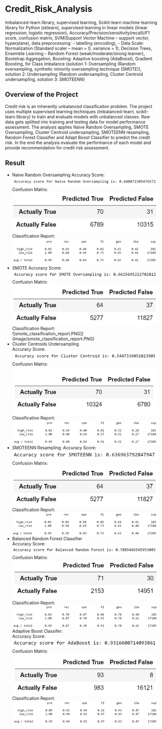 # Credit_Risk_Analysis
Imbalanced-learn library, supervised learning, Scikit-learn machine learning library for Python (sklearn), supervised learning in linear models (linear regression; logistic regression), Accuracy/Precision/sensitivity(recall)/F1 score, confusion matrix, SVM(Support Vector Machine – support vector, hyperplane), data preprocessing: - labelling (encoding),  - Data Scale: Normalization (Standard scaler – mean = 0, variance = 1), Decision Trees, Ensemble Learning – Random Forest (weak/moderate/strong learner), Bootstrap Aggregation, Boosting: Adaptive boosting (AdaBoost), Gradient Boosting, for Class imbalance (solution 1: Oversampling (Random oversampling, synthetic minority oversampling technique (SMOTE)), solution 2: Undersampling (Random undersampling, Cluster Centroid undersampling, solution 3: SMOTEENN)

## Overview of the Project
Credit risk is an inherently unbalanced classificaiton problem. The project uses multiple supervised learning techniques (imbalanced-learn, scikit-learn library) to train and evaluate models with unbalanced classes. Raw data gets splitted into training and testing data for model performance assessment. The analysis applies Naive Random Oversampling, SMOTE Oversampling, Cluster Centroid undersampling, SMOTEENN resampling, Random Forest Classifier and Adapt Boost Classifier to predict the credit risk. In the end the analysis evaluate the performance of each model and provide recommendation for credit risk assessment.

## Result
- Naive Random Oversampling
Accuracy Score:  
![naive_random_oversampling_acc.PNG](image/naive_random_oversampling_acc.PNG)  
Confusion Matrix:  
![naive_random_oversampling_cm.PNG](image/naive_random_oversampling_cm.PNG)  
Classification Report:
![naive_random_oversampling_classification_report.PNG](image/naive_random_oversampling_classification_report.PNG)  
- SMOTE
Accuracy Score:  
![smote_acc.PNG](image/smote_acc.PNG)  
Confusion Matrix:  
![smote_cm.PNG](image/smote_cm.PNG)  
Classification Report:  
![smote_classification_report.PNG]](image/smote_classification_report.PNG)  
- Cluster Centroids Undersampling  
Accuracy Score:  
![ccr_acc.PNG](image/ccr_acc.PNG)  
Confusion Matrix:  
![ccr_cm.PNG](image/ccr_cm.PNG)  
Classification Report:  
![ccr_classification_report.PNG](image/ccr_classification_report.PNG)  
- SMOTEENN Resampling:
Accuracy Score:  
![smoteenn_acc.PNG](image/smoteenn_acc.PNG)  
Confusion Matrix:  
![smote_cm.PNG](image/smote_cm.PNG)  
Classification Report:  
![smoteenn_classification_report.PNG](image/smoteenn_classification_report.PNG)  
- Balanced Random Forest Classifier  
Accuracy Score:  
![brf_acc.PNG](image/brf_acc.PNG)  
Confusion Matrix:  
![brf_cm.PNG](image/brf_cm.PNG)  
Classification Report:  
![brf_classification_report.PNG](image/brf_classification_report.PNG)  
Adaptive Boost Classifer:  
Accuracy Score:  
![adaboost_acc.PNG](image/adaboost_acc.PNG)  
Confusion Matrix:  
![adaboost_cm.PNG](image/adaboost_cm.PNG)  
Classification Report:  
![adaboost_classification_report.PNG](image/adaboost_classification_report.PNG)
